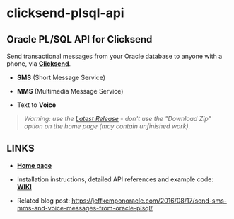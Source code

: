 # clicksend-plsql-api #

## Oracle PL/SQL API for Clicksend ##

Send transactional messages from your Oracle database to anyone with a phone, via **[Clicksend](https://www.clicksend.com)**.

* **SMS** (Short Message Service)

* **MMS** (Multimedia Message Service)

* Text to **Voice**
 
> *Warning: use the [Latest Release](https://github.com/jeffreykemp/clicksend-plsql-api/releases/latest) - don't use the "Download Zip" option on the home page (may contain unfinished work).*

## LINKS ##

* **[Home page](https://jeffreykemp.github.io/clicksend-plsql-api/)**

* Installation instructions, detailed API references and example code: **[WIKI](https://github.com/jeffreykemp/clicksend-plsql-api/wiki)**

* Related blog post: <https://jeffkemponoracle.com/2016/08/17/send-sms-mms-and-voice-messages-from-oracle-plsql/>
